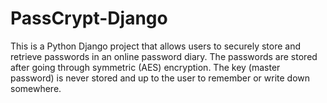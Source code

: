 # PassCrypt-Django
This is a Python Django project that allows users to securely store and retrieve passwords in an online password diary. The passwords are stored after going through symmetric (AES) encryption. The key (master password) is never stored and up to the user to remember or write down somewhere. 
